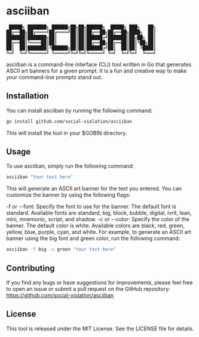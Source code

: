 # asciiban

```text
 █████╗ ███████╗ ██████╗██╗██╗██████╗  █████╗ ███╗   ██╗
██╔══██╗██╔════╝██╔════╝██║██║██╔══██╗██╔══██╗████╗  ██║
███████║███████╗██║     ██║██║██████╔╝███████║██╔██╗ ██║
██╔══██║╚════██║██║     ██║██║██╔══██╗██╔══██║██║╚██╗██║
██║  ██║███████║╚██████╗██║██║██████╔╝██║  ██║██║ ╚████║
╚═╝  ╚═╝╚══════╝ ╚═════╝╚═╝╚═╝╚═════╝ ╚═╝  ╚═╝╚═╝  ╚═══╝
```

asciiban is a command-line interface (CLI) tool written in Go that generates ASCII art banners for a given prompt. It is
a fun and creative way to make your command-line prompts stand out.

## Installation

You can install asciiban by running the following command:

```bash
go install github.com/social-violation/asciiban
```

This will install the tool in your $GOBIN directory.

## Usage

To use asciiban, simply run the following command:

```bash
asciiban "Your text here"
```

This will generate an ASCII art banner for the text you entered. You can customize the banner by using the following
flags:

-f or --font: Specify the font to use for the banner. The default font is standard. Available fonts are standard, big,
block, bubble, digital, ivrit, lean, mini, mnemonic, script, and shadow.
-c or --color: Specify the color of the banner. The default color is white. Available colors are black, red, green,
yellow, blue, purple, cyan, and white.
For example, to generate an ASCII art banner using the big font and green color, run the following command:

```bash
asciiban -f big -c green "Your text here"
```

## Contributing

If you find any bugs or have suggestions for improvements, please feel free to open an issue or submit a pull request on
the GitHub repository: https://github.com/social-violation/asciiban

## License
This tool is released under the MIT License. See the LICENSE file for details.